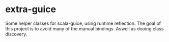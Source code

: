# extra-guice
Some helper classes for scala-guice, using runtime reflection. 
The goal of this project is to avoid many of the manual bindings.
Aswell as dooing class discovery.
